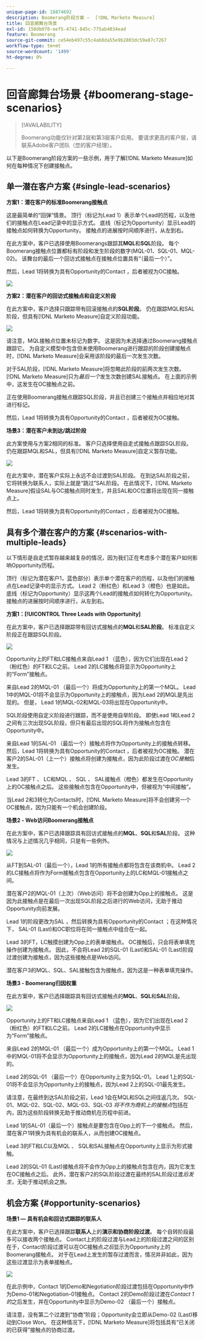 ```yaml
---
unique-page-id: 18874692
description: Boomerang阶段方案 —  [!DNL Marketo Measure]
title: 回音廊舞台场景
exl-id: 150db070-eef5-4741-845c-775ab4034ead
feature: Boomerang
source-git-commit: ce54eb497c55c4ab8da55e9b2803dc59a87c7267
workflow-type: tm+mt
source-wordcount: '1499'
ht-degree: 0%

---
```


# 回音廊舞台场景 {#boomerang-stage-scenarios}

>[!AVAILABILITY]
>
>Boomerang功能仅针对第2层和第3层客户启用。 要请求更高的客户层，请联系Adobe客户团队（您的客户经理）。

以下是Boomerang阶段方案的一些示例，用于了解[!DNL Marketo Measure]如何在每种情况下创建接触点。

## 单一潜在客户方案 {#single-lead-scenarios}

**方案1：潜在客户的标准Boomerang接触点**

这是最简单的“回弹”情景。 顶行（标记为Lead 1）表示单个Lead的历程，以及他们的接触点在Lead记录中的显示方式。 底线（标记为Opportunity）显示Lead的接触点如何转换为Opportunity。 接触点的进展按时间顺序进行，从左到右。

在此方案中，客户已选择使用Boomerangs跟踪其&#x200B;**MQL**&#x200B;和&#x200B;**SQL**&#x200B;阶段。 每个Boomerang接触点位置都标有阶段和发生阶段的数字(MQL-01、SQL-01、MQL-02)。 该舞台的最后一个回访式接触点在接触点位置具有“（最后一个）”。

然后，Lead 1将转换为具有Opportunity的Contact ，后者被视为OC接触。

![](assets/1-1.png)

**方案2：潜在客户的回访式接触点和自定义阶段**

在此方案中，客户选择只跟踪带有回滚接触点的&#x200B;**SQL阶段**。 仍在跟踪MQL和SAL阶段，但具有[!DNL Marketo Measure]自定义阶段功能。

![](assets/2-1.png)

请注意，MQL接触点位置未标记为数字。 这是因为未选择通过Boomerang接触点跟踪它。 为自定义模型中包含但未使用Boomerang进行跟踪的阶段创建接触点时，[!DNL Marketo Measure]会采用该阶段的最后一次发生次数。

对于SAL阶段，[!DNL Marketo Measure]将忽略此阶段的前两次发生次数。 [!DNL Marketo Measure]只为&#x200B;_最后一个_&#x200B;发生次数创建SAL接触点。 在上面的示例中，这发生在OC接触点之前。

正在使用Boomerang接触点跟踪SQL阶段，并且已创建三个接触点并相应地对其进行标记。

然后，Lead 1将转换为具有Opportunity的Contact ，后者被视为OC接触。

**场景3：潜在客户未到达/跳过阶段**

此方案使用与方案2相同的标准。 客户只选择使用自走式接触点跟踪SQL阶段。 仍在跟踪MQL和SAL，但具有[!DNL Marketo Measure]自定义暂存功能。

![](assets/3.png)

在此方案中，潜在客户实际上永远不会过渡到SAL阶段。 在到达SAL阶段之前，它将转换为联系人，实际上就是“跳过”SAL阶段。 在此情况下，[!DNL Marketo Measure]假设SAL与OC接触点同时发生，并且SAL和OC位置将出现在同一接触点上。

然后，Lead 1将转换为具有Opportunity的Contact ，后者被视为OC接触。

## 具有多个潜在客户的方案 {#scenarios-with-multiple-leads}

以下情形是自走式暂存越来越复杂的情况，因为我们正在考虑多个潜在客户如何影响Opportunity历程。

顶行（标记为潜在客户1，蓝色部分）表示单个潜在客户的历程，以及他们的接触点在Lead记录中的显示方式。 Lead 2（粉红色）和Lead 3（橙色）也是如此。 底线（标记为Opportunity）显示这两个Lead的接触点如何转化为Opportunity。 接触点的进展按时间顺序进行，从左到右。

**方案1：[!UICONTROL Three Leads with Opportunity]**

在此方案中，客户已选择跟踪带有回访式接触点的&#x200B;**MQL**&#x200B;和&#x200B;**SAL阶段**。 标准自定义阶段正在跟踪SQL阶段。

![](assets/4.png)

Opportunity上的FT和LC接触点来自Lead 1 （蓝色），因为它们出现在Lead 2 （粉红色）的FT和LC之前。 Lead 2的LC接触点将显示为Opportunity上的“Form”接触点。

来自Lead 2的MQL-01 （最后一个）将成为Opportunity上的第一个MQL。 Lead 1中的MQL-01将不会显示为Opportunity上的接触点，因为Lead 2的MQL是先出现的。 但是， Lead 1的MQL-02和MQL-03将出现在Opportunity中。

SQL阶段使用自定义阶段进行跟踪，而不是使用自举阶段。 即使Lead 1和Lead 2之间有三次出现SQL阶段，但只有最后出现的SQL将作为接触点包含在Opportunity中。

来自Lead 1的SAL-01 （最后一个）接触点将作为Opportunity上的接触点转移。 然后，Lead 1将转换为具有Opportunity的Contact ，后者被视为OC接触。 潜在客户2的SAL-01（上一个）接触点将创建为接触点，因为此阶段过渡在&#x200B;_OC接触_&#x200B;后发生。

Lead 3的FT 、 LC和MQL 、 SQL 、 SAL接触点（橙色）都发生在Opportunity上的OC接触点之后。 这些接触点包含在Opportunity中，但被视为“中间接触”。

当Lead 2和3转化为Contacts时，[!DNL Marketo Measure]将不会创建另一个OC接触点，因为只能有一个机会创建阶段。

**场景2 - Web访问Boomerang接触点**

在此方案中，客户已选择跟踪具有回访式接触点的&#x200B;**MQL**、**SQL**&#x200B;和&#x200B;**SAL**&#x200B;阶段。 这种情况与上述情况几乎相同，只是有一些例外。

![](assets/6.png)

从FT到SAL-01（最后一个），Lead 1的所有接触点都将包含在该商机中。 Lead 2的LC接触点将作为Form接触点包含在Opportunity上的LC和MQL-01接触点之间。

潜在客户2的MQL-01（上次）（Web访问）将不会创建为Opp上的接触点。 这是因为此接触点是在最后一次出现SQL阶段之后进行的Web访问，无助于推动Opportunity向前发展。

Lead 1的阶段更改为SAL ，然后转换为具有Opportunity的Contact ；在这种情况下， SAL-01 (Last)和OC职位将在同一接触点中组合在一起。

Lead 3的FT，LC触摸创建为Opp上的表单接触点。 OC接触后，只会将表单填充操作创建为接触点。 因此，不会将Lead 2的SQL-01 (Last)和SAL-01 (Last)阶段过渡创建为接触点，因为这些接触点是Web访问。

潜在客户3的MQL、SQL、SAL接触包含为接触点，因为这是一种表单填充操作。

**场景3 - Boomerang归因权重**

在此方案中，客户已选择跟踪具有回访式接触点的&#x200B;**MQL**、**SQL**&#x200B;和&#x200B;**SAL**&#x200B;阶段。

![](assets/7.png)

Opportunity上的FT和LC接触点来自Lead 1 （蓝色），因为它们出现在Lead 2 （粉红色）的FT和LC之前。 Lead 2的LC接触点在Opportunity中显示为“Form”接触点。

来自Lead 2的MQL-01 （最后一个）成为Opportunity上的第一个MQL。 Lead 1中的MQL-01将不会显示为Opportunity上的接触点，因为Lead 2的MQL是先出现的。

Lead 2的SQL-01 （最后一个）在Opportunity上变为SQL-01。 Lead 1上的SQL-01将不会显示为Opportunity上的接触点，因为Lead 2上的SQL-01最先发生。

请注意，在最终到达SAL阶段之前，Lead 1会在MQL和SQL之间往返几次。 SQL-01、MQL-02、SQL-02、MQL-03、SQL-03 _将不作为商机上的接触点_&#x200B;包括在内，因为这些阶段转换无助于推动商机在历程中前进。

Lead 1的SAL-01（最后一个）接触点是要包含在Opp上的下一个接触点。 然后，潜在客户1转换为具有机会的联系人，从而创建OC接触点。

Lead 3的FT和LC以及MQL 、 SQL和SAL接触点在Opportunity上显示为形式接触。

Lead 2的SQL-01 (Last)接触点将不会作为Opp上的接触点包含在内，因为它发生在OC接触点之后。 此外，潜在客户2的SQL阶段过渡在最终的SAL阶段过渡&#x200B;_后发生_，无助于推动机会之旅。

## 机会方案 {#opportunity-scenarios}

**场景1 — 具有机会和回访式跟踪的联系人**

在此方案中，客户已选择跟踪&#x200B;**联系人**&#x200B;上的&#x200B;**演示和协商阶段过渡**。 每个自转阶段最多可以接收两个接触点。 Contact上的阶段过渡与Lead上的阶段过渡之间的区别在于，Contact阶段过渡可以在OC接触点&#x200B;_之后_&#x200B;显示为Opportunity上的Boomerang接触点。 对于在Lead上发生的暂存过渡而言，情况并非如此，因为这些过渡显示为表单接触点。

![](assets/8.png)

在此示例中，Contact 1的Demo和Negotiation阶段过渡包括在Opportunity中作为Demo-01和Negotiation-01接触点。 Contact 2的Demo阶段过渡在&#x200B;_Contact 1的_&#x200B;之后发生，并在Opportunity中显示为Demo-02 （最后一个）接触点。

请注意，没有第二个过渡到“协商”阶段；Opportunity会立即从Demo-02 (Last)移动到Close Won。 在这种情况下，[!DNL Marketo Measure]将包括具有“已关闭的已获得”接触点的协商过渡。

